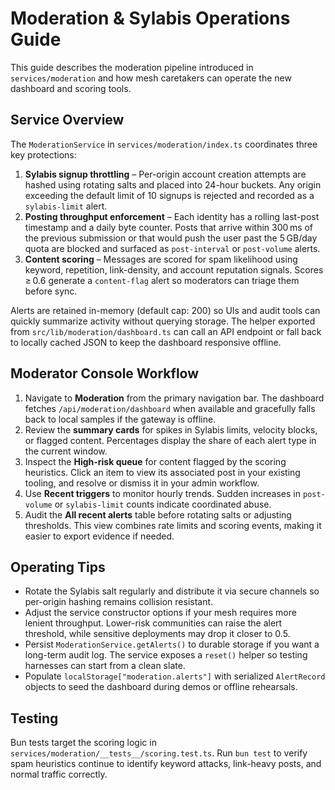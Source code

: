 # Moderation & Sylabis Operations Guide

This guide describes the moderation pipeline introduced in `services/moderation` and how mesh caretakers can operate the new dashboard and scoring tools.

## Service Overview

The `ModerationService` in `services/moderation/index.ts` coordinates three key protections:

1. **Sylabis signup throttling** – Per-origin account creation attempts are hashed using rotating salts and placed into 24-hour buckets. Any origin exceeding the default limit of 10 signups is rejected and recorded as a `sylabis-limit` alert.
2. **Posting throughput enforcement** – Each identity has a rolling last-post timestamp and a daily byte counter. Posts that arrive within 300 ms of the previous submission or that would push the user past the 5 GB/day quota are blocked and surfaced as `post-interval` or `post-volume` alerts.
3. **Content scoring** – Messages are scored for spam likelihood using keyword, repetition, link-density, and account reputation signals. Scores ≥ 0.6 generate a `content-flag` alert so moderators can triage them before sync.

Alerts are retained in-memory (default cap: 200) so UIs and audit tools can quickly summarize activity without querying storage. The helper exported from `src/lib/moderation/dashboard.ts` can call an API endpoint or fall back to locally cached JSON to keep the dashboard responsive offline.

## Moderator Console Workflow

1. Navigate to **Moderation** from the primary navigation bar. The dashboard fetches `/api/moderation/dashboard` when available and gracefully falls back to local samples if the gateway is offline.
2. Review the **summary cards** for spikes in Sylabis limits, velocity blocks, or flagged content. Percentages display the share of each alert type in the current window.
3. Inspect the **High-risk queue** for content flagged by the scoring heuristics. Click an item to view its associated post in your existing tooling, and resolve or dismiss it in your admin workflow.
4. Use **Recent triggers** to monitor hourly trends. Sudden increases in `post-volume` or `sylabis-limit` counts indicate coordinated abuse.
5. Audit the **All recent alerts** table before rotating salts or adjusting thresholds. This view combines rate limits and scoring events, making it easier to export evidence if needed.

## Operating Tips

- Rotate the Sylabis salt regularly and distribute it via secure channels so per-origin hashing remains collision resistant.
- Adjust the service constructor options if your mesh requires more lenient throughput. Lower-risk communities can raise the alert threshold, while sensitive deployments may drop it closer to 0.5.
- Persist `ModerationService.getAlerts()` to durable storage if you want a long-term audit log. The service exposes a `reset()` helper so testing harnesses can start from a clean slate.
- Populate `localStorage["moderation.alerts"]` with serialized `AlertRecord` objects to seed the dashboard during demos or offline rehearsals.

## Testing

Bun tests target the scoring logic in `services/moderation/__tests__/scoring.test.ts`. Run `bun test` to verify spam heuristics continue to identify keyword attacks, link-heavy posts, and normal traffic correctly.
